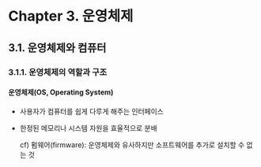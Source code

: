 # Chapter 3. 운영체제

## 3.1. 운영체제와 컴퓨터

### 3.1.1. 운영체제의 역할과 구조

#### 운영체제(OS, Operating System)

- 사용자가 컴퓨터를 쉽게 다루게 해주는 인터페이스
- 한정된 메모리나 시스템 자원을 효율적으로 분배

    cf) 펌웨어(firmware): 운영체제와 유사하지만 소프트웨어를 추가로 설치할 수 없는 것
